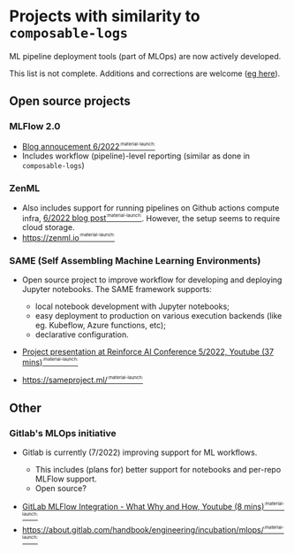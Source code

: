 # Projects with similarity to `composable-logs`

ML pipeline deployment tools (part of MLOps) are now actively developed.

This list is not complete. Additions and corrections are welcome ([eg here](https://github.com/composable-logs/composable-logs/issues/122)).

## Open source projects

### MLFlow 2.0
- [Blog annoucement 6/2022<sup><sup><sub>:material-launch:</sub></sup></sup>](https://databricks.com/blog/2022/06/29/introducing-mlflow-pipelines-with-mlflow-2-0.html)
- Includes workflow (pipeline)-level reporting (similar as done in `composable-logs`)

### ZenML
- Also includes support for running pipelines on Github actions compute infra, [6/2022 blog post<sup><sup><sub>:material-launch:</sub></sup></sup>](https://blog.zenml.io/github-actions-orchestrator/). However, the setup seems to require cloud storage.
- [https://zenml.io<sup><sup><sub>:material-launch:</sub></sup></sup>](https://zenml.io)

### SAME (**S**elf **A**ssembling **M**achine Learning **E**nvironments)

- Open source project to improve workflow for developing and deploying Jupyter notebooks. The SAME framework supports:

    - local notebook development with Jupyter notebooks;
    - easy deployment to production on various execution backends (like eg. Kubeflow, Azure functions, etc);
    - declarative configuration.

- [Project presentation at Reinforce AI Conference 5/2022, Youtube (37 mins)<sup><sup><sub>:material-launch:</sub></sup></sup>](https://www.youtube.com/watch?v=akAH1btyxnI)
- [https://sameproject.ml/<sup><sup><sub>:material-launch:</sub></sup></sup>](https://sameproject.ml/)

## Other

### Gitlab's MLOps initiative
- Gitlab is currently (7/2022) improving support for ML workflows.

    - This includes (plans for) better support for notebooks and per-repo MLFlow support.
    - Open source?

- [GitLab MLFlow Integration - What Why and How, Youtube (8 mins)<sup><sup><sub>:material-launch:</sub></sup></sup>](https://www.youtube.com/watch?v=V4hos3VFeC4)
- [https://about.gitlab.com/handbook/engineering/incubation/mlops/<sup><sup><sub>:material-launch:</sub></sup></sup>](https://about.gitlab.com/handbook/engineering/incubation/mlops/)
